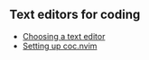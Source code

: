 ## Text editors for coding

* [Choosing a text editor](editorchoice)
* [Setting up coc.nvim](cocnvim)

